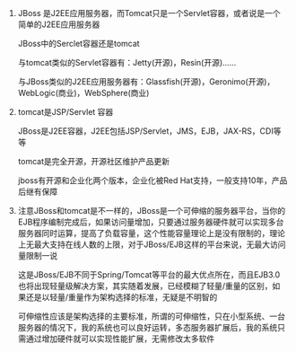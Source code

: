 1. JBoss 是J2EE应用服务器，而Tomcat只是一个Servlet容器，或者说是一个简单的J2EE应用服务器

   JBoss中的Serclet容器还是tomcat

   与tomcat类似的Servlet容器有：Jetty(开源)，Resin(开源)……

   与JBoss类似的J2EE应用服务器有：Glassfish(开源)，Geronimo(开源)，WebLogic(商业)，WebSphere(商业)

2. tomcat是JSP/Servlet 容器

   JBoss是J2EE容器，J2EE包括JSP/Servlet，JMS，EJB，JAX-RS，CDI等等

   tomcat是完全开源，开源社区维护产品更新

   jboss有开源和企业化两个版本，企业化被Red Hat支持，一般支持10年，产品后继有保障

3. 注意JBoss和tomcat是不一样的，JBoss是一个可伸缩的服务器平台，当你的EJB程序编制完成后，如果访问量增加，只要通过服务器硬件就可以实现多台服务器同时运算，提高了负载容量，这个性能容量理论上是没有限制的，理论上无最大支持在线人数的上限，对于JBoss/EJB这样的平台来说，无最大访问量限制一说

   这是JBoss/EJB不同于Spring/Tomcat等平台的最大优点所在，而且EJB3.0也将出现轻量级解决方案，其实随着发展，已经模糊了轻量/重量的区别，如果还是以轻量/重量作为架构选择的标准，无疑是不明智的

   可伸缩性应该是架构选择的主要标准，所谓的可伸缩性，只在小型系统、一台服务器的情况下，我的系统也可以良好运转，多态服务器扩展后，我的系统只需通过增加硬件就可以实现性能扩展，无需修改太多软件